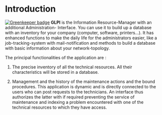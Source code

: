 # Introduction

[![Greenkeeper badge](https://badges.greenkeeper.io/ajsb85/glpi-project.org.svg)](https://greenkeeper.io/)
**GLPI** is the Information Resource-Manager with an additional Administration- Interface. You can use it to build up a database with an inventory for your company (computer, software, printers...). It has enhanced functions to make the daily life for the administrators easier, like a job-tracking-system with mail-notification and methods to build a database with basic information about your network-topology.

The principal functionalities of the application are :

1) The precise inventory of all the technical resources. All their characteristics will be stored in a database.

2) Management and the history of the maintenance actions and the bound procedures. This application is dynamic and is directly connected to the users who can post requests to the technicians. An interface thus authorizes the latter with if required preventing the service of maintenance and indexing a problem encountered with one of the technical resources to which they have access.